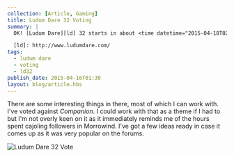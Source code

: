 ```yaml
---
collection: [Article, Gaming]
title: Ludum Dare 32 Voting
summary: |
  OK! [Ludum Dare][ld] 32 starts in about <time datetime="2015-04-18T02:00">half an hour</time> and my votes are in!

  [ld]: http://www.ludumdare.com/
tags: 
  - ludum dare
  - voting
  - ld32
publish_date: 2015-04-16T01:30
layout: blog/article.hbs
---
```


There are some interesting things in there, most of which I can work with. I've voted against *Companion*. I could work with that as a theme if I had to but I'm not overly keen on it as it immediately reminds me of the hours spent cajoling followers in Morrowind. I've got a few ideas ready in case it comes up as it was very popular on the forums.

![Ludum Dare 32 Vote]($media/img/ludum-dare-32.png)
